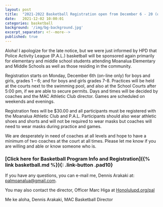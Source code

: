 ```yaml
---
layout: post
title:  "2021-2022 Basketball Registration open from December 6 - 20 (online only)"
date:   2021-12-02 10:00:01
categories: basketball
background: '/img/bg-background.jpg'
excerpt_separator: <!--more-->
published: true
---
```

Aloha! I apologize for the late notice, but we were just informed by HPD that Police Activity League (P.A.L.) basketball will be sponsored again primarily for elementary and middle school students attending Moanalua Elementary and Middle Schools as well as those residing in the community.

Registration starts on Monday, December 6th (on-line only) for boys and girls, grades 1 – 6; and for boys and girls grades 7-8. Practices will be held at the courts next to the swimming pool, and also at the School Courts after 5:00 pm, if we are able to secure permits. Days and times will be decided by coaches and the MAC Athletic Club director. Games are scheduled on weekends and evenings.

Registration fees will be $30.00 and all participants must be registered with the Moanalua Athletic Club and P.A.L. Participants should also wear athletic shoes and shorts and will not be required to wear masks but coaches will need to wear masks during practice and games.

We are desperately in need of coaches at all levels and hope to have a minimum of two coaches at the court at all times. Please let me know if you are willing and able or know someone who is.

### [Click here for Basketball Program Info and Registration]({% link basketball.md %}){: .link-button .pad10}

If you have any questions, you can e-mail me, Dennis Arakaki at: [palmoanalua@gmail.com](mailto:palmoanalua@gmail.com).

You may also contact the director, Officer Marc Higa at [Honolulupd.org/pal](https://www.honolulupd.org/pal/)

Me ke aloha, Dennis Arakaki, MAC Basketball Director
